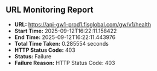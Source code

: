 ## URL Monitoring Report

- **URL:** https://api-gw1-prod1.fisglobal.com/gw/v1/health
- **Start Time:** 2025-09-12T16:22:11.158422
- **End Time:** 2025-09-12T16:22:11.443976
- **Total Time Taken:** 0.285554 seconds
- **HTTP Status Code:** 403
- **Status:** Failure
- **Failure Reason:** HTTP Status Code: 403
